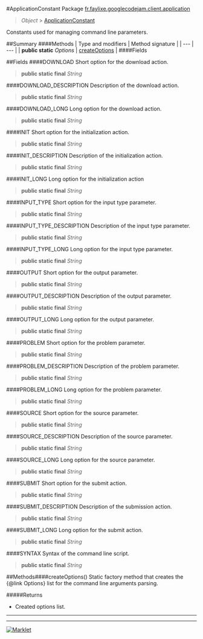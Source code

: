 #ApplicationConstant
Package [fr.faylixe.googlecodejam.client.application](README.md)<br>

> *Object* > [ApplicationConstant](ApplicationConstant.md)

<p>Constants used for managing command
 line parameters.</p>

##Summary
####Methods
| Type and modifiers | Method signature |
| --- | --- |
| **public static** *Options* | [createOptions](#createoptions) |
####Fields

##Fields
####DOWNLOAD
Short option for the download action.
> **public static final** *String*

####DOWNLOAD_DESCRIPTION
Description of the download action.
> **public static final** *String*

####DOWNLOAD_LONG
Long option for the download action.
> **public static final** *String*

####INIT
Short option for the initialization action.
> **public static final** *String*

####INIT_DESCRIPTION
Description of the initialization action.
> **public static final** *String*

####INIT_LONG
Long option for the initialization action
> **public static final** *String*

####INPUT_TYPE
Short option for the input type parameter.
> **public static final** *String*

####INPUT_TYPE_DESCRIPTION
Description of the input type parameter.
> **public static final** *String*

####INPUT_TYPE_LONG
Long option for the input type parameter.
> **public static final** *String*

####OUTPUT
Short option for the output parameter.
> **public static final** *String*

####OUTPUT_DESCRIPTION
Description of the output parameter.
> **public static final** *String*

####OUTPUT_LONG
Long option for the output parameter.
> **public static final** *String*

####PROBLEM
Short option for the problem parameter.
> **public static final** *String*

####PROBLEM_DESCRIPTION
Description of the problem parameter.
> **public static final** *String*

####PROBLEM_LONG
Long option for the problem parameter.
> **public static final** *String*

####SOURCE
Short option for the source parameter.
> **public static final** *String*

####SOURCE_DESCRIPTION
Description of the source parameter.
> **public static final** *String*

####SOURCE_LONG
Long option for the source parameter.
> **public static final** *String*

####SUBMIT
Short option for the submit action.
> **public static final** *String*

####SUBMIT_DESCRIPTION
Description of the submission action.
> **public static final** *String*

####SUBMIT_LONG
Long option for the submit action.
> **public static final** *String*

####SYNTAX
Syntax of the command line script.
> **public static final** *String*


##Methods####createOptions()
Static factory method that creates the {@link Options} list
 for the command line arguments parsing.

#####Returns
* Created options list.

---

---

[![Marklet](https://img.shields.io/badge/Generated%20by-Marklet-green.svg)](https://github.com/Faylixe/marklet)